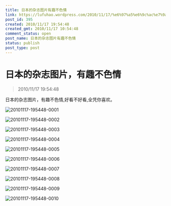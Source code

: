 ```yaml
---
title: 日本的杂志图片有趣不色情
link: https://lufuhao.wordpress.com/2010/11/17/%e6%97%a5%e6%9c%ac%e7%9a%84%e6%9d%82%e5%bf%97%e5%9b%be%e7%89%87%ef%bc%8c%e6%9c%89%e8%b6%a3%e4%b8%8d%e8%89%b2%e6%83%85/
post_id: 395
created: 2010/11/17 19:54:48
created_gmt: 2010/11/17 10:54:48
comment_status: open
post_name: 日本的杂志图片有趣不色情
status: publish
post_type: post
---
```


# 日本的杂志图片，有趣不色情

> 2010/11/17 19:54:48

 

日本的杂志图片，有趣不色情,好看不好看,全凭你喜欢。 

![20101117-195448-0001](/assets/images/20101117-195448-0001.jpg)

![20101117-195448-0002](/assets/images/20101117-195448-0002.jpg)

![20101117-195448-0003](/assets/images/20101117-195448-0003.jpg)

![20101117-195448-0004](/assets/images/20101117-195448-0004.jpg)

![20101117-195448-0005](/assets/images/20101117-195448-0005.jpg)

![20101117-195448-0006](/assets/images/20101117-195448-0006.jpg)

![20101117-195448-0007](/assets/images/20101117-195448-0007.jpg)

![20101117-195448-0008](/assets/images/20101117-195448-0008.jpg)

![20101117-195448-0009](/assets/images/20101117-195448-0009.jpg)

![20101117-195448-0010](/assets/images/20101117-195448-0010.jpg)
